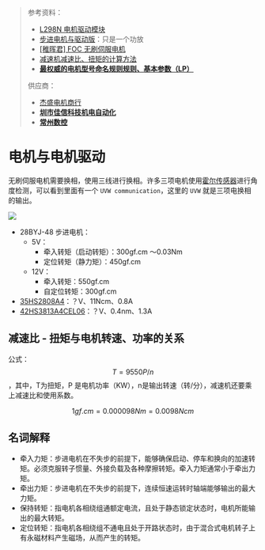 > 参考资料：
>
> - [L298N 电机驱动模块](https://detail.tmall.com/item.htm?spm=a230r.1.14.29.1a7f2430tVdTKr&id=39861302105&ns=1&abbucket=20&skuId=4354722596944)
> - [步进电机与驱动版](https://detail.tmall.com/item.htm?spm=a230r.1.14.18.4c0219c2Dy9VIc&id=41303683115&ns=1&abbucket=20&skuId=4285415759592)：只是一个功放
> - [[稚晖君] FOC 无刷伺服电机](https://www.bilibili.com/video/BV11V41127pq?spm_id_from=333.999.0.0&vd_source=b736aa3d7f0fdf47b59ea3021dc810ab)
> - [减速机减速比、扭矩的计算方法](https://www.sohu.com/a/281445755_771466)
> - [**最权威的电机型号命名规则规则、基本参数（LP）**](http://www.zgbjdj.com/shownews.asp?id=9689)
>
> 供应商：
>
> - [杰盛电机商行](https://szjs88998899.taobao.com/)
> - **[圳市佳信科技机电自动化](https://shop70719272.taobao.com/)**
> - **[常州数控](https://czsk.taobao.com/)**

# 电机与电机驱动

无刷伺服电机需要换相，使用三线进行换相。许多三项电机使用[霍尔传感器](https://semiment.com.cn/wp-content/uploads/2020/09/SC60104_datasheet.pdf)进行角度检测，可以看到里面有一个 `UVW communication`，这里的 `UVW` 就是三项电换相的输出。

![](https://techclass.rohm.com.cn/wp-content/uploads/2019/05/MT1-29_f01.gif)



- 28BYJ-48 步进电机：
  - 5V：
    - 牵入转矩（启动转矩）：300gf.cm ～0.03Nm
    - 定位转矩（静力矩）：450gf.cm
  - 12V：
    - 牵入转矩：550gf.cm
    - 自定位转矩：300gf.cm
- [35HS2808A4](https://item.taobao.com/item.htm?spm=a1z10.5-c-s.w4002-14495243030.11.14891e734Dw9Mg&id=15168111895)：？V、11Ncm、0.8A
- [42HS3813A4CEL06](https://item.taobao.com/item.htm?spm=a1z10.5-c-s.w4002-14495243030.19.7aca1e73Y0LzSd&id=566706137006)：？V、0.4nm、1.3A



## 减速比 - 扭矩与电机转速、功率的关系

公式：$$T = 9550 P/n$$，其中，T为扭矩，P 是电机功率（KW），n是输出转速（转/分），减速机还要乘上减速比和使用系数。

$$1 gf.cm = 0.000098 Nm = 0.0098 Ncm$$



## 名词解释

- 牵入力矩：步进电机在不失步的前提下，能够确保启动、停车和换向的加速转矩。必须克服转子惯量、外接负载及各种摩擦转矩。牵入力矩通常小于牵出力矩。
- 牵出力矩：步进电机在不失步的前提下，连续恒速运转时轴端能够输出的最大力矩。
- 保持转矩：指电机各相绕组通额定电流，且处于静态锁定状态时，电机所能输出的最大转矩。
- 定位转矩：指电机各相绕组不通电且处于开路状态时，由于混合式电机转子上有永磁材料产生磁场，从而产生的转矩。